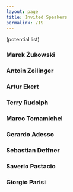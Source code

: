 ```yaml
---
layout: page
title: Invited Speakers
permalink: /IS
---
```

(potential list)

### Marek Żukowski

### Antoin Zeilinger

### Artur Ekert

### Terry Rudolph

### Marco Tomamichel

### Gerardo Adesso

### Sebastian Deffner

### Saverio Pastacio 

### Giorgio Parisi
